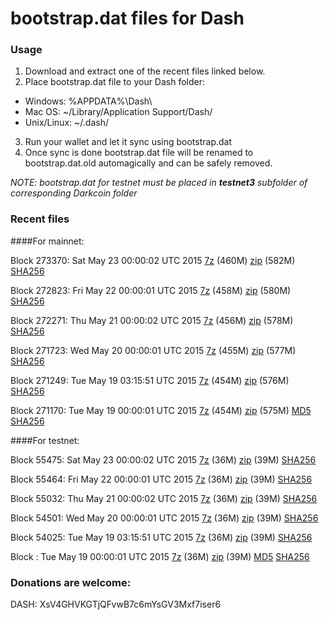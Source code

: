 # bootstrap.dat files for Dash

### Usage

1. Download and extract one of the recent files linked below.
2. Place bootstrap.dat file to your Dash folder:
 - Windows: %APPDATA%\Dash\
 - Mac OS: ~/Library/Application Support/Dash/
 - Unix/Linux: ~/.dash/
3. Run your wallet and let it sync using bootstrap.dat
4. Once sync is done bootstrap.dat file will be renamed to bootstrap.dat.old automagically and can be safely removed.

_NOTE: bootstrap.dat for testnet must be placed in **testnet3** subfolder of corresponding Darkcoin folder_

### Recent files

####For mainnet:

Block 273370: Sat May 23 00:00:02 UTC 2015 [7z](https://transfer.sh/ARjyQ/bootstrap.dat.20150523.7z) (460M) [zip](https://transfer.sh/sXMMD/bootstrap.dat.20150523.zip) (582M) [SHA256](https://transfer.sh/H67sp/sha256.txt)

Block 272823: Fri May 22 00:00:01 UTC 2015 [7z](https://transfer.sh/76Ovy/bootstrap.dat.20150522.7z) (458M) [zip](https://transfer.sh/hpvHB/bootstrap.dat.20150522.zip) (580M) [SHA256](https://transfer.sh/2Zd4R/sha256.txt)

Block 272271: Thu May 21 00:00:02 UTC 2015 [7z](https://transfer.sh/wKLTo/bootstrap.dat.20150521.7z) (456M) [zip](https://transfer.sh/10hK23/bootstrap.dat.20150521.zip) (578M) [SHA256](https://transfer.sh/XevV2/sha256.txt)

Block 271723: Wed May 20 00:00:01 UTC 2015 [7z](https://transfer.sh/VHGag/bootstrap.dat.20150520.7z) (455M) [zip](https://transfer.sh/YANZH/bootstrap.dat.20150520.zip) (577M) [SHA256](https://transfer.sh/ZUev2/sha256.txt)

Block 271249: Tue May 19 03:15:51 UTC 2015 [7z](https://transfer.sh/1en9B5/bootstrap.dat.20150519.7z) (454M) [zip](https://transfer.sh/11muyF/bootstrap.dat.20150519.zip) (576M) [SHA256](https://transfer.sh/16OseQ/sha256.txt)

Block 271170: Tue May 19 00:00:01 UTC 2015 [7z](https://transfer.sh/a8uaL/bootstrap.dat.20150519.7z) (454M) [zip](https://transfer.sh/I1zrC/bootstrap.dat.20150519.zip) (575M) [MD5](https://transfer.sh/F3DrO/md5.txt) [SHA256](https://transfer.sh/hyAHx/sha256.txt)

####For testnet:

Block 55475: Sat May 23 00:00:02 UTC 2015 [7z](https://transfer.sh/18TEw6/bootstrap.dat.20150523.7z) (36M) [zip](https://transfer.sh/NVvMw/bootstrap.dat.20150523.zip) (39M) [SHA256](https://transfer.sh/XEZ8H/sha256.txt)

Block 55464: Fri May 22 00:00:01 UTC 2015 [7z](https://transfer.sh/sDkan/bootstrap.dat.20150522.7z) (36M) [zip](https://transfer.sh/16rI59/bootstrap.dat.20150522.zip) (39M) [SHA256](https://transfer.sh/1bqeac/sha256.txt)

Block 55032: Thu May 21 00:00:02 UTC 2015 [7z](https://transfer.sh/19lxfj/bootstrap.dat.20150521.7z) (36M) [zip](https://transfer.sh/Ob20I/bootstrap.dat.20150521.zip) (39M) [SHA256](https://transfer.sh/yI9SE/sha256.txt)

Block 54501: Wed May 20 00:00:01 UTC 2015 [7z](https://transfer.sh/18wYg1/bootstrap.dat.20150520.7z) (36M) [zip](https://transfer.sh/V5hP1/bootstrap.dat.20150520.zip) (39M) [SHA256](https://transfer.sh/13FdGu/sha256.txt)

Block 54025: Tue May 19 03:15:51 UTC 2015 [7z](https://transfer.sh/1abpXF/bootstrap.dat.20150519.7z) (36M) [zip](https://transfer.sh/lY7lg/bootstrap.dat.20150519.zip) (39M) [SHA256](https://transfer.sh/1bdZhp/sha256.txt)

Block : Tue May 19 00:00:01 UTC 2015 [7z](https://transfer.sh/1518jh/bootstrap.dat.20150519.7z) (36M) [zip](https://transfer.sh/SbgzM/bootstrap.dat.20150519.zip) (39M) [MD5](https://transfer.sh/Sdon2/md5.txt) [SHA256](https://transfer.sh/ehqQZ/sha256.txt)

### Donations are welcome:

DASH: XsV4GHVKGTjQFvwB7c6mYsGV3Mxf7iser6
